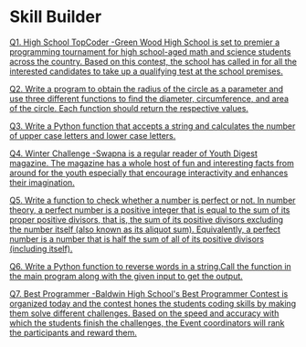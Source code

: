 # Skill Builder
[Q1. High School TopCoder -Green Wood High School is set to premier a programming tournament for high school-aged math and science students across the country. Based on this contest, the school has called in for all the interested candidates to take up a qualifying test at the school premises.](https://github.com/atharva-narkhede/Python/blob/main/Week%207/Skill%20Builder/High%20School%20TopCoder%20Green%20Wood%20High%20School%20is%20set%20to%20premier%20a%20programming%20tournament%20for%20high%20school-aged%20math%20and%20science%20students%20across%20the%20country.py)

[Q2. Write a program to obtain the radius of the circle as a parameter and use three different functions to find the diameter, circumference, and area of the circle. Each function should return the respective values.](https://github.com/atharva-narkhede/Python/blob/main/Week%207/Skill%20Builder/Write%20a%20program%20to%20obtain%20the%20radius%20of%20the%20circle%20as%20a%20parameter%20and%20use%20three%20different%20functions%20to%20find%20the%20diameter%2C%20circumference%2C%20and%20area%20of%20the%20circle.py)

[Q3. Write a Python function that accepts a string and calculates the number of upper case letters and lower case letters.](https://github.com/atharva-narkhede/Python/blob/main/Week%207/Skill%20Builder/Write%20a%20program%20that%20accepts%20a%20string%20S%2C%20and%20characters%20c1%2C%20c2.py)

[Q4. Winter Challenge -Swapna is a regular reader of Youth Digest magazine. The magazine has a whole host of fun and interesting facts from around for the youth especially that encourage interactivity and enhances their imagination.](https://github.com/atharva-narkhede/Python/blob/main/Week%207/Skill%20Builder/Winter%20Challenge%20Swapna%20is%20a%20regular%20reader%20of%20Youth%20Digest%20magazine.py)

[Q5. Write a function to check whether a number is perfect or not. In number theory, a perfect number is a positive integer that is equal to the sum of its proper positive divisors, that is, the sum of its positive divisors excluding the number itself (also known as its aliquot sum). Equivalently, a perfect number is a number that is half the sum of all of its positive divisors (including itself).](https://github.com/atharva-narkhede/Python/blob/main/Week%207/Skill%20Builder/Write%20a%20function%20to%20check%20whether%20a%20number%20is%20perfect%20or%20not.py)

[Q6. Write a Python function to reverse words in a string.Call the function in the main program along with the given input to get the output.](https://github.com/atharva-narkhede/Python/blob/main/Week%207/Skill%20Builder/Write%20a%20Python%20function%20to%20reverse%20words%20in%20a%20string.py)

[Q7. Best Programmer -Baldwin High School's Best Programmer Contest is organized today and the contest hones the students coding skills by making them solve different challenges. Based on the speed and accuracy with which the students finish the challenges, the Event coordinators will rank the participants and reward them. ](https://github.com/atharva-narkhede/Python/blob/main/Week%207/Skill%20Builder/Best%20Programmer%20Baldwin%20High%20School.py)

[]()
